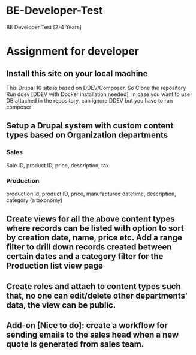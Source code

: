 # BE-Developer-Test
BE Developer Test [2-4 Years]

# Assignment for developer

## Install this site on your local machine
This Drupal 10 site is based on DDEV/Composer. So
Clone the repository
Run ddev [DDEV with Docker installation needed], in case you want to use DB attached in the repository, can ignore DDEV but you have to run composer

## Setup a Drupal system with custom content types based on Organization departments

### Sales
Sale ID, product ID, price, description, tax

### Production
production id, product ID, price, manufactured datetime, description, category (a taxonomy)

## Create views for all the above content types where records can be listed with option to sort by creation date, name, price etc. Add a range filter to drill down records created between certain dates and a category filter for the Production list view page

## Create roles and attach to content types such that, no one can edit/delete other departments' data, the view can be public.

## Add-on [Nice to do]: create a workflow for sending emails to the sales head when a new quote is generated from sales team.
